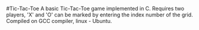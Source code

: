 #Tic-Tac-Toe
A basic Tic-Tac-Toe game implemented in C. Requires two players, 'X' and 'O' can be marked by entering the index number of the grid. Compiled on GCC compiler, linux - Ubuntu.
